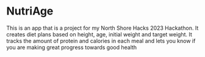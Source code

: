 # NutriAge
This is an app that is a project for my North Shore Hacks 2023 Hackathon. It creates diet plans based on height, age, initial weight and target weight. It tracks the amount of protein and calories in each meal and lets you know if you are making great progress towards good health
